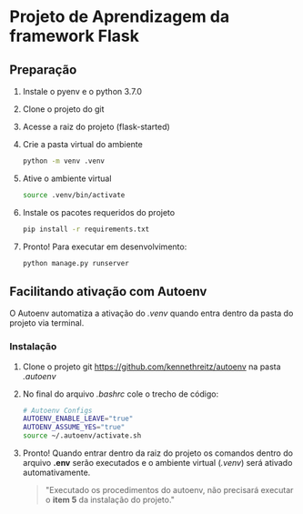 # Projeto de Aprendizagem da framework Flask

## Preparação

1. Instale o pyenv e o python 3.7.0
2. Clone o projeto do git 
3. Acesse a raiz do projeto (flask-started)
4. Crie a pasta virtual do ambiente

    ```sh
    python -m venv .venv
    ```

5. Ative o ambiente virtual

    ```sh
    source .venv/bin/activate
    ```

6. Instale os pacotes requeridos do projeto

    ```sh
    pip install -r requirements.txt
    ```

7. Pronto! Para executar em desenvolvimento:

    ```sh
    python manage.py runserver
    ```

## Facilitando ativação com Autoenv

 O Autoenv automatiza a ativação do _.venv_ quando entra dentro da pasta do projeto via terminal.

### Instalação

1. Clone o projeto git <https://github.com/kennethreitz/autoenv> na pasta _.autoenv_
2. No final do arquivo _.bashrc_ cole o trecho de código:

    ```sh
    # Autoenv Configs
    AUTOENV_ENABLE_LEAVE="true"
    AUTOENV_ASSUME_YES="true"
    source ~/.autoenv/activate.sh
    ```

3. Pronto! Quando entrar dentro da raiz do projeto os comandos dentro do arquivo __.env__ serão executados e o ambiente virtual (_.venv_) será ativado automativamente. 

    > "Executado os procedimentos do autoenv, não precisará executar o **item 5** da instalação do projeto."